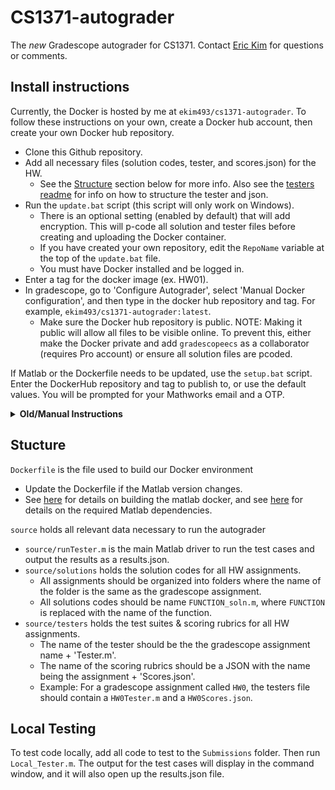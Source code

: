 # CS1371-autograder
The *new* Gradescope autograder for CS1371. Contact [Eric Kim](mailto:ekim493@gatech.edu) for questions or comments.
## Install instructions 
Currently, the Docker is hosted by me at `ekim493/cs1371-autograder`. To follow these instructions on your own, create a Docker hub account, then create your own Docker hub repository.
- Clone this Github repository.
- Add all necessary files (solution codes, tester, and scores.json) for the HW.
    - See the [Structure](https://github.gatech.edu/ekim493/cs1371-autograder#stucture) section below for more info. Also see the [testers readme](https://github.gatech.edu/ekim493/cs1371-autograder/tree/master/source/testers#testers) for info on how to structure the tester and json.
- Run the `update.bat` script (this script will only work on Windows).
    - There is an optional setting (enabled by default) that will add encryption. This will p-code all solution and tester files before creating and uploading the Docker container.
    - If you have created your own repository, edit the `RepoName` variable at the top of the `update.bat` file.
    - You must have Docker installed and be logged in.
- Enter a tag for the docker image (ex. HW01).
- In gradescope, go to 'Configure Autograder', select 'Manual Docker configuration', and then type in the docker hub repository and tag. For example, `ekim493/cs1371-autograder:latest`.
    - Make sure the Docker hub repository is public. NOTE: Making it public will allow all files to be visible online. To prevent this, either make the Docker private and add `gradescopeecs` as a collaborator (requires Pro account) or ensure all solution files are pcoded.

If Matlab or the Dockerfile needs to be updated, use the `setup.bat` script. Enter the DockerHub repository and tag to publish to, or use the default values. You will be prompted for your Mathworks email and a OTP.
    

<details>
  <summary><b>Old/Manual Instructions</b></summary>

Currently, the Docker is hosted by me at ekim493/cs1371-autograder. To follow these instructions on your own, create a Docker hub account, then create your own Docker hub repository. Then, replace all instances of 'ekim493/cs1371-autograder' with the name of your Docker hub repository. These instructions are only tested for Windows.

-  Clone this Github repository.
-  Download the Docker engine and log in.
- Open the terminal and navigate to the cloned repository directory with the Dockerfile.
- Add all necessary files (solution codes, tester, and scores.json) for the corresponding HW assignment.
    - See the [Structure](https://github.gatech.edu/ekim493/cs1371-autograder#stucture) section below for more info. Also see the [testers readme](https://github.gatech.edu/ekim493/cs1371-autograder/tree/master/source/testers#testers) for info on how to structure the tester and json.
- Type `docker build ./ -t ekim493/cs1371-autograder` and wait for the build process to finish.
- Type `docker run --rm -it -v /source/submit:/autograder/submission -v /source:/autograder/results ekim493/cs1371-autograder:latest bash`.
- You should now be in the Docker container, and the terminal should say something like root@123123.
- Run Matlab by typing `matlab -licmode onlinelicensing`. You will then be prompted to enter your email (enter the one used to login to Mathworks).
- It will then prompt you for a one time password by following a link to the Mathworks website.
- Enter the password and Matlab should start.
- Open a new terminal **while the previous one is still running**, and type `docker commit CONTAINER_NAME ekim493/cs1371-autograder:TAG`.
    - Replace CONATINER_NAME with the name of the current container. This can be found in the Docker desktop app under the 'containers' tab.
    - Replace TAG with a tag to label this instance
    - **Ensure you are logged in**
- Finally, push the image to the web using `docker push ekim493/cs1371-autograder:TAG` (while still in the new terminal).
- In gradescope, go to 'Configure Autograder', select 'Manual Docker configuration', and then type in the docker image name. `ekim493/cs1371-autograder:TAG` in this case.
    - Make sure the Docker hub repository is public. NOTE: Making it public will allow all files to be visible online. To prevent this, either make the Docker private and add `gradescopeecs` as a collaborator (requires Pro account) or ensure all solution files are pcoded.
</details>

## Stucture
`Dockerfile` is the file used to build our Docker environment
- Update the Dockerfile if the Matlab version changes.
- See [here](https://github.com/mathworks-ref-arch/matlab-dockerfile) for details on building the matlab docker, and see [here](https://github.com/mathworks-ref-arch/container-images/tree/main/matlab-deps) for details on the required Matlab dependencies.

`source` holds all relevant data necessary to run the autograder
- `source/runTester.m` is the main Matlab driver to run the test cases and output the results as a results.json.
- `source/solutions` holds the solution codes for all HW assignments. 
    - All assignments should be organized into folders where the name of the folder is the same as the gradescope assignment.
    - All solutions codes should be name `FUNCTION_soln.m`, where `FUNCTION` is replaced with the name of the function.
- `source/testers` holds the test suites & scoring rubrics for all HW assignments. 
    - The name of the tester should be the the gradescope assignment name + 'Tester.m'.
    - The name of the scoring rubrics should be a JSON with the name being the assignment + 'Scores.json'.
    - Example: For a gradescope assignment called `HW0`, the testers file should contain a `HW0Tester.m` and a `HW0Scores.json`.

## Local Testing
To test code locally, add all code to test to the `Submissions` folder. Then run `Local_Tester.m`. The output for the test cases will display in the command window, and it will also open up the results.json file.